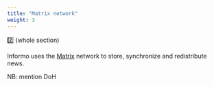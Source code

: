 ```yaml
---
title: "Matrix network"
weight: 3
---
```


2️⃣ (whole section)

Informo uses the [Matrix](https://matrix.org) network to store, synchronize and redistribute news.

NB: mention DoH
